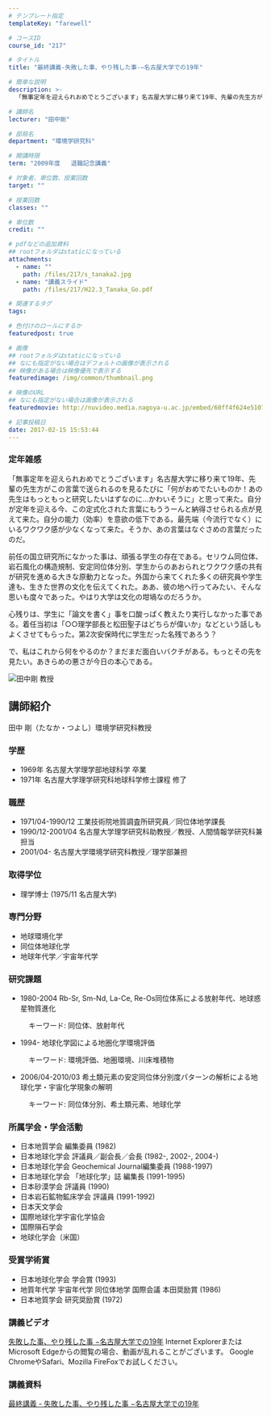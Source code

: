 ```yaml
---
# テンプレート指定
templateKey: "farewell"

# コースID
course_id: "217"

# タイトル
title: "最終講義-失敗した事、やり残した事-−名古屋大学での19年"

# 簡単な説明
description: >-
  「無事定年を迎えられおめでとうございます」名古屋大学に移り来て19年、先輩の先生方がこの言葉で送られるのを見るたびに「何がおめでたいものか！あの先生はもっともっと研究したいはずなのに…かわいそうに...

# 講師名
lecturer: "田中剛"

# 部局名
department: "環境学研究科"

# 開講時限
term: "2009年度	退職記念講義"

# 対象者、単位数、授業回数
target: ""

# 授業回数
classes: ""

# 単位数
credit: ""

# pdfなどの追加資料
## rootフォルダはstaticになっている
attachments: 
  - name: "" 
    path: /files/217/s_tanaka2.jpg
  - name: "講義スライド" 
    path: /files/217/H22.3_Tanaka_Go.pdf

# 関連するタグ
tags:

# 色付けのロールにするか
featuredpost: true

# 画像
## rootフォルダはstaticになっている
## なにも指定がない場合はデフォルトの画像が表示される
## 映像がある場合は映像優先で表示する
featuredimage: /img/common/thumbnail.png

# 映像のURL
## なにも指定がない場合は画像が表示される
featuredmovie: http://nuvideo.media.nagoya-u.ac.jp/embed/60ff4f624e5107b752cef8f09c831b78a90f4272

# 記事投稿日
date: 2017-02-15 15:53:44
---
```


### 定年雑感

「無事定年を迎えられおめでとうございます」名古屋大学に移り来て19年、先輩の先生方がこの言葉で送られるのを見るたびに「何がおめでたいものか！あの先生はもっともっと研究したいはずなのに…かわいそうに」と思って来た。自分が定年を迎える今、この定式化された言葉にもううーんと納得させられる点が見えて来た。自分の能力（効率）を意欲の低下である。最先端（今流行でなく）にいるワクワク感が少なくなって来た。そうか、あの言葉はなぐさめの言葉だったのだ。

前任の国立研究所になかった事は、頑張る学生の存在である。セリウム同位体、岩石風化の構造規制、安定同位体分別、学生からのあおられとワクワク感の共有が研究を進める大きな原動力となった。外国から来てくれた多くの研究員や学生達も、生きた世界の文化を伝えてくれた。ああ、彼の地へ行ってみたい、そんな思いも度々であった。やはり大学は文化の坩堝なのだろうか。

心残りは、学生に「論文を書く」事を口酸っぱく教えたり実行しなかった事である。着任当初は「○○理学部長と松田聖子はどちらが偉いか」などという話しもよくさせてもらった。第2次安保時代に学生だった名残であろう？

で、私はこれから何をやるのか？まだまだ面白いバクチがある。もっとその先を見たい。あきらめの悪さが今日の本心である。

![田中剛 教授](/files/217/s_tanaka2.jpg) 
## 講師紹介

田中 剛（たなか・つよし）環境学研究科教授

### 学歴

* 1969年 名古屋大学理学部地球科学 卒業
* 1971年 名古屋大学理学研究科地球科学修士課程 修了

### 職歴

* 1971/04-1990/12 工業技術院地質調査所研究員／同位体地学課長
* 1990/12-2001/04 名古屋大学理学研究科助教授／教授、人間情報学研究科兼担当
* 2001/04- 名古屋大学環境学研究科教授／理学部兼担

### 取得学位

* 理学博士 (1975/11 名古屋大学)

### 専門分野

* 地球環境化学
* 同位体地球化学
* 地球年代学／宇宙年代学

### 研究課題

* 1980-2004 Rb-Sr, Sm-Nd, La-Ce, Re-Os同位体系による放射年代、地球惑星物質進化
<dd>
キーワード: 同位体、放射年代
</dd>

* 1994- 地球化学図による地圏化学環境評価
<dd>
キーワード: 環境評価、地圏環境、川床堆積物
</dd>

* 2006/04-2010/03 希土類元素の安定同位体分別度パターンの解析による地球化学・宇宙化学現象の解明
<dd>
キーワード: 同位体分別、希土類元素、地球化学
</dd>

### 所属学会・学会活動

* 日本地質学会 編集委員 (1982)
* 日本地球化学会 評議員／副会長／会長 (1982-, 2002-, 2004-)
* 日本地球化学会 Geochemical Journal編集委員 (1988-1997)
* 日本地球化学会 「地球化学」誌 編集長 (1991-1995)
* 日本砂漠学会 評議員 (1990)
* 日本岩石鉱物鉱床学会 評議員 (1991-1992)
* 日本天文学会
* 国際地球化学宇宙化学協会
* 国際隕石学会
* 地球化学会（米国）

### 受賞学術賞

* 日本地球化学会 学会賞 (1993)
* 地質年代学 宇宙年代学 同位体地学 国際会議 本田奨励賞 (1986)
* 日本地質学会 研究奨励賞 (1972)

### 講義ビデオ

<a href="http://studio.media.nagoya-u.ac.jp/videos/watch.php?v=60ff4f624e5107b752cef8f09c831b78a90f4272" target="blank">失敗した事、やり残した事 −名古屋大学での19年</a>
Internet ExplorerまたはMicrosoft Edgeからの閲覧の場合、動画が乱れることがございます。
Google ChromeやSafari、Mozilla FireFoxでお試しください。

### 講義資料

[最終講義 - 失敗した事、やり残した事 −名古屋大学での19年](/files/217/H22.3_Tanaka_Go.pdf) 
